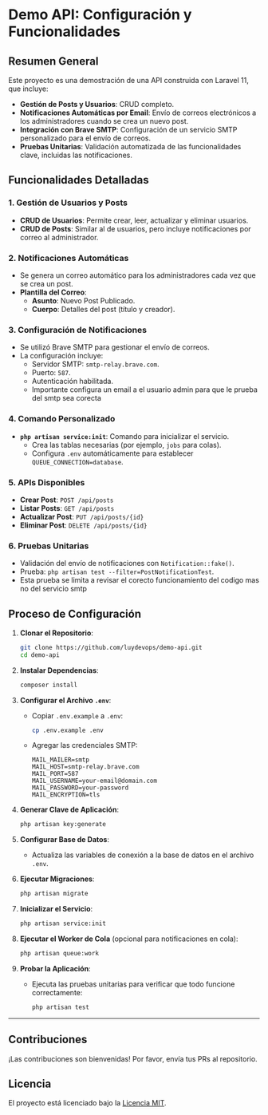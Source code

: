 
# Demo API: Configuración y Funcionalidades

## Resumen General

Este proyecto es una demostración de una API construida con Laravel 11, que incluye:
- **Gestión de Posts y Usuarios**: CRUD completo.
- **Notificaciones Automáticas por Email**: Envío de correos electrónicos a los administradores cuando se crea un nuevo post.
- **Integración con Brave SMTP**: Configuración de un servicio SMTP personalizado para el envío de correos.
- **Pruebas Unitarias**: Validación automatizada de las funcionalidades clave, incluidas las notificaciones.

## Funcionalidades Detalladas

### 1. Gestión de Usuarios y Posts
- **CRUD de Usuarios**: Permite crear, leer, actualizar y eliminar usuarios.
- **CRUD de Posts**: Similar al de usuarios, pero incluye notificaciones por correo al administrador.

### 2. Notificaciones Automáticas
- Se genera un correo automático para los administradores cada vez que se crea un post.
- **Plantilla del Correo**:
  - **Asunto**: Nuevo Post Publicado.
  - **Cuerpo**: Detalles del post (título y creador).

### 3. Configuración de Notificaciones
- Se utilizó Brave SMTP para gestionar el envío de correos.
- La configuración incluye:
  - Servidor SMTP: `smtp-relay.brave.com`.
  - Puerto: `587`.
  - Autenticación habilitada.
  - Importante configura un email a el usuario admin para que le prueba del smtp sea corecta

### 4. Comando Personalizado
- **`php artisan service:init`**: Comando para inicializar el servicio.
  - Crea las tablas necesarias (por ejemplo, `jobs` para colas).
  - Configura `.env` automáticamente para establecer `QUEUE_CONNECTION=database`.

### 5. APIs Disponibles
- **Crear Post**: `POST /api/posts`
- **Listar Posts**: `GET /api/posts`
- **Actualizar Post**: `PUT /api/posts/{id}`
- **Eliminar Post**: `DELETE /api/posts/{id}`

### 6. Pruebas Unitarias
- Validación del envío de notificaciones con `Notification::fake()`.
- Prueba: `php artisan test --filter=PostNotificationTest`.
- Esta prueba se limita a revisar el corecto funcionamiento del codigo mas no del servicio smtp

## Proceso de Configuración

1. **Clonar el Repositorio**:
   ```bash
   git clone https://github.com/luydevops/demo-api.git
   cd demo-api
   ```

2. **Instalar Dependencias**:
   ```bash
   composer install
   ```

3. **Configurar el Archivo `.env`**:
   - Copiar `.env.example` a `.env`:
     ```bash
     cp .env.example .env
     ```
   - Agregar las credenciales SMTP:
     ```env
     MAIL_MAILER=smtp
     MAIL_HOST=smtp-relay.brave.com
     MAIL_PORT=587
     MAIL_USERNAME=your-email@domain.com
     MAIL_PASSWORD=your-password
     MAIL_ENCRYPTION=tls
     ```

4. **Generar Clave de Aplicación**:
   ```bash
   php artisan key:generate
   ```

5. **Configurar Base de Datos**:
   - Actualiza las variables de conexión a la base de datos en el archivo `.env`.

6. **Ejecutar Migraciones**:
   ```bash
   php artisan migrate
   ```

7. **Inicializar el Servicio**:
   ```bash
   php artisan service:init
   ```

8. **Ejecutar el Worker de Cola** (opcional para notificaciones en cola):
   ```bash
   php artisan queue:work
   ```

9. **Probar la Aplicación**:
   - Ejecuta las pruebas unitarias para verificar que todo funcione correctamente:
     ```bash
     php artisan test
     ```

---

## Contribuciones
¡Las contribuciones son bienvenidas! Por favor, envía tus PRs al repositorio.

## Licencia
El proyecto está licenciado bajo la [Licencia MIT](https://opensource.org/licenses/MIT).
